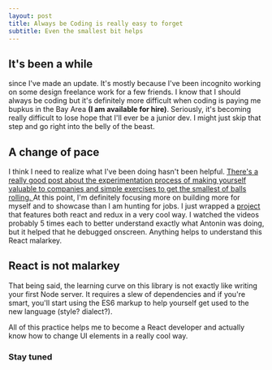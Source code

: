 ```yaml
---
layout: post
title: Always be Coding is really easy to forget
subtitle: Even the smallest bit helps
---
```


## It's been a while

since I've made an update. It's mostly because I've been incognito working on some design freelance work for a few friends. I know that I should always be coding but it's definitely more difficult when coding is paying me bupkus in the Bay Area **(I am available for hire)**. Seriously, it's becoming really difficult to lose hope that I'll ever be a junior dev. I might just skip that step and go right into the belly of the beast.

## A change of pace

I think I need to realize what I've been doing hasn't been helpful. [There's a really good post about the experimentation process of making yourself valuable to companies and simple exercises to get the smallest of balls rolling. ](https://placehold.it/400x400) At this point, I'm definitely focusing more on building more for myself and to showcase than I am hunting for jobs. I just wrapped a [project](https://timjkstrickland.com/react-redux) that features both react and redux in a very cool way. I watched the videos probably 5 times each to better understand exactly what Antonin was doing, but it helped that he debugged onscreen. Anything helps to understand this React malarkey.

## React is not malarkey

That being said, the learning curve on this library is not exactly like writing your first Node server. It requires a slew of dependencies and if you're smart, you'll start using the ES6 markup to help yourself get used to the new language (style? dialect?).

All of this practice helps me to become a React developer and actually know how to change UI elements in a really cool way.

### Stay tuned